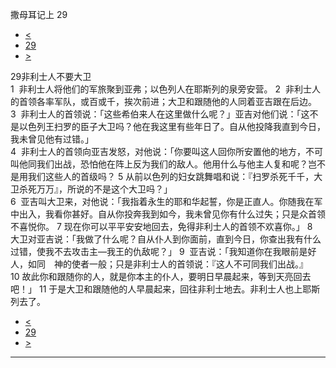 ﻿





 撒母耳记上 29




* [<](bible/1SA28.md)
* [29](bible/1SA.md)
* [>](bible/1SA30.md)



 
29非利士人不要大卫  
1  非利士人将他们的军旅聚到亚弗；以色列人在耶斯列的泉旁安营。 
2  非利士人的首领各率军队，或百或千，挨次前进；大卫和跟随他的人同着亚吉跟在后边。 
3  非利士人的首领说：「这些希伯来人在这里做什么呢？」亚吉对他们说：「这不是以色列王扫罗的臣子大卫吗？他在我这里有些年日了。自从他投降我直到今日，我未曾见他有过错。」  
4  非利士人的首领向亚吉发怒，对他说：「你要叫这人回你所安置他的地方，不可叫他同我们出战，恐怕他在阵上反为我们的敌人。他用什么与他主人复和呢？岂不是用我们这些人的首级吗？ 
5 从前以色列的妇女跳舞唱和说：『扫罗杀死千千，大卫杀死万万』，所说的不是这个大卫吗？」  
6  亚吉叫大卫来，对他说：「我指着永生的耶和华起誓，你是正直人。你随我在军中出入，我看你甚好。自从你投奔我到如今，我未曾见你有什么过失；只是众首领不喜悦你。 
7 现在你可以平平安安地回去，免得非利士人的首领不欢喜你。」 
8  大卫对亚吉说：「我做了什么呢？自从仆人到你面前，直到今日，你查出我有什么过错，使我不去攻击主—我王的仇敌呢？」 
9  亚吉说：「我知道你在我眼前是好人，如同　神的使者一般；只是非利士人的首领说：『这人不可同我们出战。』 
10 故此你和跟随你的人，就是你本主的仆人，要明日早晨起来，等到天亮回去吧！」 
11 于是大卫和跟随他的人早晨起来，回往非利士地去。非利士人也上耶斯列去了。 
* [<](bible/1SA28.md)
* [29](bible/1SA.md)
* [>](bible/1SA30.md)





---









